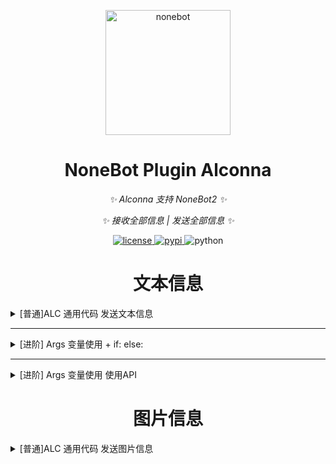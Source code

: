 <p align="center">
  <a href="https://nonebot.dev/docs/next/best-practice/alconna/"><img src="https://v2.nonebot.dev/logo.png" width="200" height="200" alt="nonebot"></a>
</p>



<div align="center">

# NoneBot Plugin Alconna

_✨ Alconna 支持 NoneBot2 ✨_

_✨ 接收全部信息 | 发送全部信息 ✨_

</div>

<p align="center">
  <a href="https://raw.githubusercontent.com/nonebot/plugin-alconna/master/LICENSE">
    <img src="https://img.shields.io/github/license/nonebot/plugin-alconna.svg" alt="license">
  </a>
  <a href="https://pypi.python.org/pypi/nonebot-plugin-alconna">
    <img src="https://img.shields.io/pypi/v/nonebot-plugin-alconna.svg" alt="pypi">
  </a>
  <img src="https://img.shields.io/badge/python-3.9+-blue.svg" alt="python">
</p>


<div align="center">

# 文本信息

</div>

<details markdown='1'><summary>[普通]ALC 通用代码 发送文本信息 </summary>

```python
# NCSO_Menu 是 功能 ID
# 当用户在聊天发送 菜单 或者 Menu
# Bot 就会发送 菜单 = """菜单内容"""
NCSO_Menu = on_alconna(Alconna("菜单"), aliases={"Menu", "menu"})
@NCSO_Menu.handle()
async def NCSO_Menu_handle():
    菜单 = """哔哩哔哩 | 剪辑软件
温玉项目 | 音乐功能
帮助中心 | 呼叫客服
Whois查询  | IP查询"""
     await NCSO_Menu.send(UniMessage.template(f"{菜单}"))
```
</details>

****

<details markdown='1'><summary>[进阶] Args 变量使用 + if: else:</summary>

```python
NCSO_BT_CHN = on_alconna(Alconna("帮助",Args["方法指令", str]),aliases={"help","HELP"})
@NCSO_BT_CHN.handle()
#在 async的(添加 方法指令: Match[str]) 读取 [帮助 你好] 取值 [你好]
async def NCSO_BT_CHN_handle(方法指令: Match[str]):
    # 假设指令参数是通过某种方式解析得到的
    帮助判断 = f"{方法指令.result}"
    
    # 定义宝塔相关的帮助文档
    帮助文档_宝塔 = """>·>·帮助-宝塔-菜单·<·<
宝塔 + 安装宝塔
宝塔 + 主机安全系统安装脚本
宝塔 + 云WAF安装脚本"""
    # 根据用户输入的指令选择相应的帮助文档
    if 帮助判断 == "宝塔":
        帮助文档C = 帮助文档_宝塔
    else:
        帮助文档C = "宝宝～\n请输入正确指令"
    
    # 发送帮助文档
    帮助文档 = f"{帮助文档C}"
    await NCSO_BT_CHN.send(UniMessage.template(帮助文档))
```
</details>

****

<details markdown='1'><summary>[进阶] Args 变量使用 使用API</summary>

```python
NCSO_whois_Parsing = on_alconna(Alconna("Whois查询", Args["web域名", str]), aliases={"Whois", "whois"})
@NCSO_whois_Parsing.handle()
# 在 async 中写入 你的 Args web域名: Match[str]
# 写入后 代码就可以引入 {web域名.result}
async def NCSO_whois_Parsing_handle(web域名: Match[str]):
    域名 = f"{web域名.result}"
    appkey = "b7a782741f667201b54880c925faec4b"
    # API的URL
    url = "https://api.gumengya.com/Api/Whois"
    # 查询参数
    params = {
        "format": "json",
        "domain": 域名,
        "appkey": appkey
    }
    try:
        # 发送GET请求
        response = requests.get(url, params=params)
        # 检查响应状态码
        if response.status_code == 200:
            # 解析响应内容为JSON
            data = response.json()
            # 检查返回码
            if data['code'] == 200:
                # 提取需要的信息
                domain_info = data['data']
                查询结果 = f""">·>·>·「温玉」·<·<·<
询域名：{domain_info['domain']}
注册商：{domain_info['registrar']}
注册时间：{domain_info['registrationTime']}
域名到期时间：{domain_info['expirationTime']}
名称服务器：{domain_info['nameServer']}"""
            else:
                查询结果 = f"请求失败，错误信息：{data['msg']}"
        else:
            查询结果 = f"请求失败，HTTP状态码：{response.status_code}"
        
        await NCSO_whois_Parsing.send(查询结果)
    except requests.RequestException as e:
        await NCSO_whois_Parsing.send(f"请求异常：{e}")

```
</details>


<div align="center">

# 图片信息

</div>

<details markdown='1'><summary>[普通]ALC 通用代码 发送图片信息</summary>

```python
#很直白没什么可介绍的
@wenyu_sb.handle()
async def wenyu_sb_handle():
  await UniMessage.image(url = "https://image.wycun.shop/Laugh-at-you.jpg").send()

```
</details>

